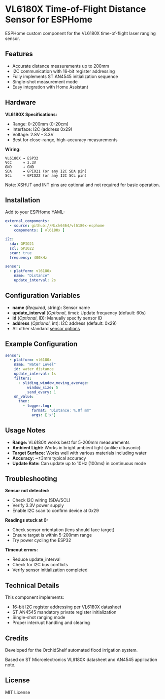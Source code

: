 # VL6180X Time-of-Flight Distance Sensor for ESPHome

ESPHome custom component for the VL6180X time-of-flight laser ranging sensor.

## Features

- Accurate distance measurements up to 200mm
- I2C communication with 16-bit register addressing
- Fully implements ST AN4545 initialization sequence
- Single-shot measurement mode
- Easy integration with Home Assistant

## Hardware

**VL6180X Specifications:**
- Range: 0-200mm (0-20cm)
- Interface: I2C (address 0x29)
- Voltage: 2.8V - 3.3V
- Best for close-range, high-accuracy measurements

**Wiring:**
```
VL6180X → ESP32
VCC     → 3.3V
GND     → GND
SDA     → GPIO21 (or any I2C SDA pin)
SCL     → GPIO22 (or any I2C SCL pin)
```

Note: XSHUT and INT pins are optional and not required for basic operation.

## Installation

Add to your ESPHome YAML:

```yaml
external_components:
  - source: github://Nick6464/vl6180x-esphome
    components: [ vl6180x ]

i2c:
  sda: GPIO21
  scl: GPIO22
  scan: true
  frequency: 400kHz

sensor:
  - platform: vl6180x
    name: "Distance"
    update_interval: 2s
```

## Configuration Variables

- **name** (*Required*, string): Sensor name
- **update_interval** (*Optional*, time): Update frequency (default: 60s)
- **id** (*Optional*, ID): Manually specify sensor ID
- **address** (*Optional*, int): I2C address (default: 0x29)
- All other standard [sensor options](https://esphome.io/components/sensor/#config-sensor)

## Example Configuration

```yaml
sensor:
  - platform: vl6180x
    name: "Water Level"
    id: water_distance
    update_interval: 1s
    filters:
      - sliding_window_moving_average:
          window_size: 5
          send_every: 1
    on_value:
      then:
        - logger.log:
            format: "Distance: %.0f mm"
            args: ['x']
```

## Usage Notes

- **Range:** VL6180X works best for 5-200mm measurements
- **Ambient Light:** Works in bright ambient light (unlike ultrasonic)
- **Target Surface:** Works well with various materials including water
- **Accuracy:** ~±3mm typical accuracy
- **Update Rate:** Can update up to 10Hz (100ms) in continuous mode

## Troubleshooting

**Sensor not detected:**
- Check I2C wiring (SDA/SCL)
- Verify 3.3V power supply
- Enable I2C scan to confirm device at 0x29

**Readings stuck at 0:**
- Check sensor orientation (lens should face target)
- Ensure target is within 5-200mm range
- Try power cycling the ESP32

**Timeout errors:**
- Reduce update_interval
- Check for I2C bus conflicts
- Verify sensor initialization completed

## Technical Details

This component implements:
- 16-bit I2C register addressing per VL6180X datasheet
- ST AN4545 mandatory private register initialization
- Single-shot ranging mode
- Proper interrupt handling and clearing

## Credits

Developed for the OrchidShelf automated flood irrigation system.

Based on ST Microelectronics VL6180X datasheet and AN4545 application note.

## License

MIT License

